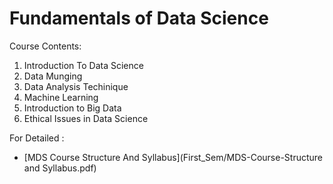 # Fundamentals of Data Science

Course Contents:
1. Introduction To Data Science
2. Data Munging
3. Data Analysis Techinique
4. Machine Learning
5. Introduction to Big Data
6. Ethical Issues in Data Science

For Detailed : 
- [MDS Course Structure And Syllabus](First_Sem/MDS-Course-Structure and Syllabus.pdf)